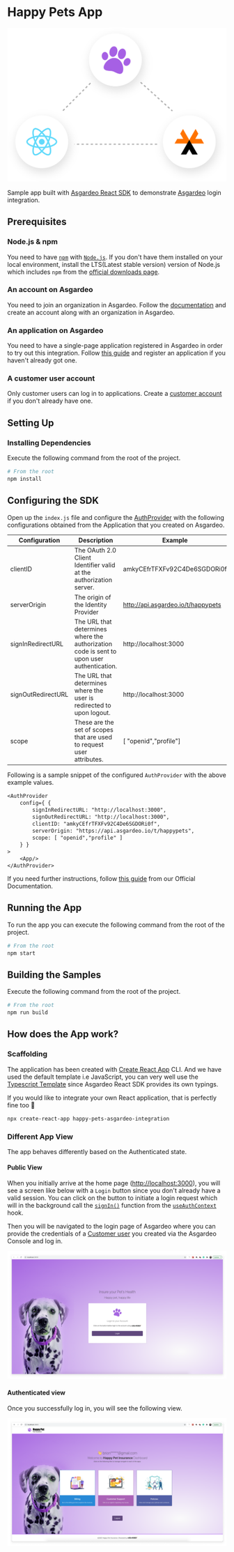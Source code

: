 # Happy Pets App

<p align="center">
    <img alt="Banner" src="docs/images/banner.svg"/>
</p>

Sample app built with [Asgardeo React SDK](https://github.com/asgardeo/asgardeo-auth-react-sdk) to demonstrate [Asgardeo](https://wso2.com/asgardeo) login integration.

## Prerequisites

### Node.js & npm

You need to have [`npm`](https://www.npmjs.com/) with [`Node.js`](https://nodejs.org/en/). If you don't have them installed on your local environment, install the LTS(Latest stable version) version of Node.js which includes `npm` from the [official downloads page](https://nodejs.org/en/download/).

### An account on Asgardeo

You need to join an organization in Asgardeo. Follow the [documentation](https://wso2.com/asgardeo/docs/get-started/create-asgardeo-account/#sign-up) and create an account along with an organization in Asgardeo.

### An application on Asgardeo

You need to have a single-page application registered in Asgardeo in order to try out this integration.
Follow [this guide](https://wso2.com/asgardeo/docs/guides/applications/register-single-page-app/) and register an application if you haven't already got one.

### A customer user account

Only customer users can log in to applications. Create a [customer account](https://wso2.com/asgardeo/docs/guides/users/manage-customers/#onboard-customer-user) if you don't already have one.

## Setting Up

### Installing Dependencies

Execute the following command from the root of the project.

```bash
# From the root
npm install
```

## Configuring the SDK

Open up the `index.js` file and configure the [AuthProvider](https://github.com/asgardeo/asgardeo-auth-react-sdk#authprovider) with the following configurations obtained from the Application that you created on Asgardeo.

| Configuration     | Description | Example
| ----------- | ----------- | ----------- |
| clientID               | The OAuth 2.0 Client Identifier valid at the authorization server.                            | amkyCEfrTFXFv92C4De6SGDORi0f
| serverOrigin           | The origin of the Identity Provider                                                          | http://api.asgardeo.io/t/happypets
| signInRedirectURL      | The URL that determines where the authorization code is sent to upon user authentication.    | http://localhost:3000
| signOutRedirectURL     | The URL that determines where the user is redirected to upon logout.                         | http://localhost:3000
| scope                  | These are the set of scopes that are used to request user attributes.                        | [ "openid","profile"]

Following is a sample snippet of the configured `AuthProvider` with the above example values.

```tsx
<AuthProvider
    config={ {
        signInRedirectURL: "http://localhost:3000",
        signOutRedirectURL: "http://localhost:3000",
        clientID: "amkyCEfrTFXFv92C4De6SGDORi0f",
        serverOrigin: "https://api.asgardeo.io/t/happypets",
        scope: [ "openid","profile" ]
    } }
>
    <App/>
</AuthProvider>
```

If you need further instructions, follow [this guide](https://wso2.com/asgardeo/docs/get-started/try-your-own-app/react/) from our Official Documentation.

## Running the App

To run the app you can execute the following command from the root of the project.

```bash
# From the root
npm start
```

## Building the Samples

Execute the following command from the root of the project.

```bash
# From the root
npm run build
```

## How does the App work?

### Scaffolding

The application has been created with [Create React App](https://reactjs.org/docs/create-a-new-react-app.html) CLI.
And we have used the default template i.e JavaScript, you can very well use the [Typescript Template](https://create-react-app.dev/docs/adding-typescript/) since Asgardeo React SDK provides its own typings.

If you would like to integrate your own React application, that is perfectly fine too 🙂

```bash
npx create-react-app happy-pets-asgardeo-integration
```

### Different App View

The app behaves differently based on the Authenticated state.

#### Public View

When you initially arrive at the home page ([http://localhost:3000](http://localhost:3000)), you will see a screen like below with a `Login` button since you don't already have a valid session.
You can click on the button to initiate a login request which will in the background call the [`signIn()`](https://github.com/asgardeo/asgardeo-auth-react-sdk#signin) function from the [`useAuthContext`](https://github.com/asgardeo/asgardeo-auth-react-sdk#useauthcontext) hook.

Then you will be navigated to the login page of Asgardeo where you can provide the credentials of a [Customer user](#a-customer-user-account) you created via the Asgardeo Console and log in.

![Public View](./docs/images/public-view.png)

#### Authenticated view

Once you successfully log in, you will see the following view.

![Authenticated View](./docs/images/authenticated-view.png)

